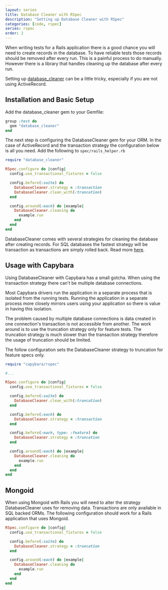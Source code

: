 ```yaml
---
layout: series
title: Database Cleaner with RSpec
description: "Setting up Database Cleaner with RSpec"
categories: [code, rspec]
series: rspec
order: 2
---
```


When writing tests for a Rails application there is a good chance you will need
to create records in the database. To have reliable tests those records should
be removed after every run. This is a painful process to do manually. However
there is a library that handles cleaning up the database after every run.

Setting up [database_cleaner](https://github.com/DatabaseCleaner/database_cleaner)
can be a little tricky, especially if you are not using ActiveRecord.

## Installation and Basic Setup

Add the database_cleaner gem to your Gemfile:

~~~ruby
group :test do
  gem "database_cleaner"
end
~~~

The next step is configuring the DatabaseCleaner gem for your ORM. In the case of
ActiveRecord and the transaction strategy the configuration below is all you need.
Add the following to `spec/rails_helper.rb`

~~~ ruby
require "database_cleaner"

RSpec.configure do |config|
  config.use_transactional_fixtures = false

  config.before(:suite) do
    DatabaseCleaner.strategy = :transaction
    DatabaseCleaner.clean_with(:truncation)
  end

  config.around(:each) do |example|
    DatabaseCleaner.cleaning do
      example.run
    end
  end
end
~~~

DatabaseCleaner comes with several strategies for cleaning the database after
creating records. For SQL databases the fastest strategy will be transaction
as transactions are simply rolled back. Read more
[here](https://github.com/DatabaseCleaner/database_cleaner#what-strategy-is-fastest).

## Usage with Capybara

Using DatabaseCleaner with Capybara has a small gotcha. When using the transaction
strategy there can't be multiple database connections.

Most Capybara drivers run the application in a separate process that is isolated
from the running tests. Running the application in a separate process more
closely mirrors users using your application so there is value in having this
isolation.

The problem caused by multiple database connections is data created in one
connection's transaction is not accessible from another. The work around is to
use the truncation strategy only for feature tests. The truncation strategy is
much slower than the transaction strategy therefore the usage of truncation should
be limited.

The follow configuration sets the DatabaseCleaner strategy to truncation for
feature specs only.

~~~ ruby
require "capybara/rspec"

#...

RSpec.configure do |config|
  config.use_transactional_fixtures = false

  config.before(:suite) do
    DatabaseCleaner.clean_with(:truncation)
  end

  config.before(:each) do
    DatabaseCleaner.strategy = :transaction
  end

  config.before(:each, type: :feature) do
    DatabaseCleaner.strategy = :truncation
  end

  config.around(:each) do |example|
    DatabaseCleaner.cleaning do
      example.run
    end
  end
end
~~~

## Mongoid

When using Mongoid with Rails you will need to alter the strategy DatabaseCleaner
uses for removing data. Transactions are only available in SQL backed ORMs. The
following configuration should work for a Rails application that uses Mongoid.

~~~ ruby
RSpec.configure do |config|
  config.use_transactional_fixtures = false

  config.before(:suite) do
    DatabaseCleaner.strategy = :truncation
  end

  config.around(:each) do |example|
    DatabaseCleaner.cleaning do
      example.run
    end
  end
end
~~~
